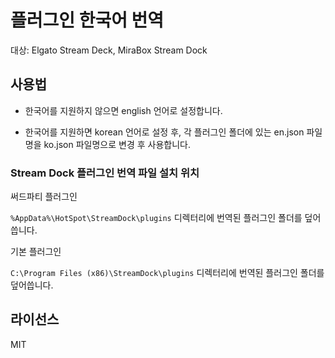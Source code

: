 # 플러그인 한국어 번역
대상: Elgato Stream Deck, MiraBox Stream Dock

## 사용법

* 한국어를 지원하지 않으면 english 언어로 설정합니다.

* 한국어를 지원하면 korean 언어로 설정 후, 각 플러그인 폴더에 있는 en.json 파일명을 ko.json 파일명으로 변경 후 사용합니다.

### Stream Dock 플러그인 번역 파일 설치 위치

써드파티 플러그인

`%AppData%\HotSpot\StreamDock\plugins` 디렉터리에 번역된 플러그인 폴더를 덮어씁니다.

기본 플러그인

`C:\Program Files (x86)\StreamDock\plugins` 디렉터리에 번역된 플러그인 폴더를 덮어씁니다.

## 라이선스

MIT
